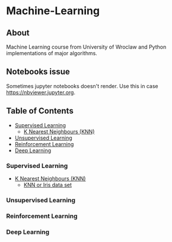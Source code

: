 # Machine-Learning

## About
Machine Learning course from University of Wroclaw
and Python implementations of major algorithms.

## Notebooks issue
Sometimes jupyter notebooks doesn't render.
Use this in case https://nbviewer.jupyter.org.

## Table of Contents
* [Supervised Learning](#supervised-learning)
  + [K Nearest Neighbours (KNN)](#k-nearest-neighbours-(knn))
* [Unsupervised Learning](#unsupervised-learning)
* [Reinforcement Learning](#reinforcement-learning)
* [Deep Learning](#deep-learning)


### Supervised Learning
* [K Nearest Neighbours (KNN)](Projects/KNN)
  + [KNN or Iris data set](Projects/KNN/KNN_iris.ipynb)
### Unsupervised Learning

### Reinforcement Learning

### Deep Learning

